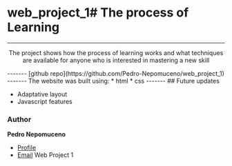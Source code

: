 # web_project_1# The process of Learning 
------
<p align="center">The project shows how the process of learning works and what techniques are available for anyone who is interested in mastering a new skill</p>
-------
[github repo](https://github.com/Pedro-Nepomuceno/web_project_1)
-------
The website was built using: 
* html
* css 
-------
## Future updates 

- Adaptative layout
- Javascript features 

### Author
**Pedro Nepomuceno** 
- [Profile](https://github.com/Pedro-Nepomuceno "Pedro Nepomuceno")
- [Email](mailto:pedrohnlima@gmail.com?subject=Hi "Hi!")
Web Project 1
